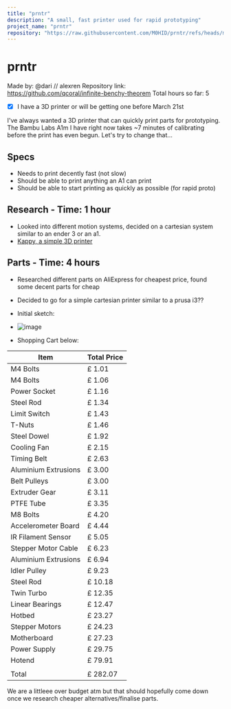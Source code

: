 ```yaml
---
title: "prntr"
description: "A small, fast printer used for rapid prototyping"
project_name: "prntr"
repository: "https://raw.githubusercontent.com/M0HID/prntr/refs/heads/main/design.md"
---
```

# prntr
Made by: @dari // alexren
Repository link: https://github.com/qcoral/infinite-benchy-theorem
Total hours so far: 5

- [x] I have a 3D printer or will be getting one before March 21st

I've always wanted a 3D printer that can quickly print parts for prototyping. The Bambu Labs A1m I have right now takes ~7 minutes of calibrating before the print has even begun. Let's try to change that...

## Specs
- Needs to print decently fast (not slow)
- Should be able to print anything an A1 can print
- Should be able to start printing as quickly as possible (for rapid proto)

## Research - Time: 1 hour
- Looked into different motion systems, decided on a cartesian system similar to an ender 3 or an a1.
- [Kappy, a simple 3D printer](https://www.google.com/url?sa=i&url=https%3A%2F%2Fwww.youtube.com%2Fwatch%3Fv%3DfQB077PBMZ0&psig=AOvVaw0-DsXJjWiAjD6cZEaGG2r8&ust=1738670582802000&source=images&cd=vfe&opi=89978449&ved=0CBcQjhxqFwoTCKDiuee6p4sDFQAAAAAdAAAAABAE)

## Parts - Time: 4 hours
- Researched different parts on AliExpress for cheapest price, found some decent parts for cheap
- Decided to go for a simple cartesian printer similar to a prusa i3??
- Initial sketch:
- ![image](https://github.com/user-attachments/assets/b0811393-5efd-439d-87b6-c3a57fc865ec)

- Shopping Cart below:


| Item                 | Total  Price    |
|----------------------|-----------------|
| M4 Bolts             |  £        1.01  |
| M4 Bolts             |  £        1.06  |
| Power Socket         |  £        1.16  |
| Steel Rod            |  £        1.34  |
| Limit Switch         |  £        1.43  |
| T-Nuts               |  £        1.46  |
| Steel Dowel          |  £        1.92  |
| Cooling Fan          |  £        2.15  |
| Timing Belt          |  £        2.63  |
| Aluminium Extrusions |  £        3.00  |
| Belt Pulleys         |  £        3.00  |
| Extruder Gear        |  £        3.11  |
| PTFE Tube            |  £        3.35  |
| M8 Bolts             |  £        4.20  |
| Accelerometer Board  |  £        4.44  |
| IR Filament Sensor   |  £        5.05  |
| Stepper Motor Cable  |  £        6.23  |
| Aluminium Extrusions |  £        6.94  |
| Idler Pulley         |  £        9.23  |
| Steel Rod            |  £     10.18    |
| Twin Turbo           |  £     12.35    |
| Linear Bearings      |  £     12.47    |
| Hotbed               |  £     23.27    |
| Stepper Motors       |  £     24.23    |
| Motherboard          |  £     27.23    |
| Power Supply         |  £     29.75    |
| Hotend               |  £     79.91    |
|                      |                 |
| Total                |  £  282.07      |


We are a littleee over budget atm but that should hopefully come down once we research cheaper alternatives/finalise parts.
